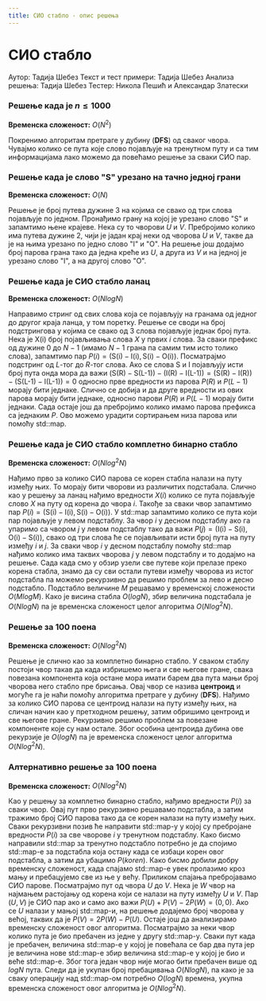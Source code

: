 ```yaml
---
title: СИО стабло - опис решења
---
```


# СИО стабло

Аутор: Тадија Шебез
Текст и тест примери: Тадија Шебез
Анализа решења: Тадија Шебез
Тестер: Никола Пешић и Александар Златески

### Решење када је $n \leq 1000$

**Временска сложеност:** $O(N^2)$

Покренимо алгоритам претраге у дубину (**DFS**) од сваког чвора. Чувајмо колико се пута које слово појављује на тренутном путу и са тим информацијама лако можемо да повећамо решење за сваки СИО пар.

### Решење када је слово $\text{"S"}$ урезано на тачно једној грани

**Временска сложеност:** $O(N)$

Решење је број путева дужине 3 на којима се свако од три слова појављује по једном. Пронађимо грану на којој је урезано слово $\text{"S"}$ и запамтимо њене крајеве. Нека су то чворови $U$ и $V$. Пребројимо колико има путева дужине $2$, чији је јадан крај неки од чворова $U$ и $V$, такве да је на њима урезано по једно слово $\text{"I"}$ и $\text{"O"}$. На решење још додајмо број парова грана тако да једна креће из $U$, а друга из $V$ и на једној је урезано слово $\text{"I"}$, а на другој слово $\text{"O"}$.

### Решење када је СИО стабло ланац

**Временска сложеност:** $O(N log N)$

Направимо стринг од свих слова која се појављују на гранама од једног до другог краја ланца, у том поретку. Решење се своди на број подстрингова у којима се свако од 3 слова појављује једнак број пута. Нека је $\text{X(i)}$ број појављивања слова $X$ у првих $i$ слова. За сваки префикс од дужине $0$ до $N-1$ (имамо $N-1$ грана па самим тим исто толико слова), запамтимо пар $P(i) = (\text{S(i)}-\text{I(i)}, \text{S(i)}-\text{O(i)})$. Посматрајмо подстринг од $L$-тог до $R$-тог слова. Ако се слова $\text{S}$ и $\text{I}$ појављују исти број пута онда мора да важи $(\text{S(R)}-\text{S(L-1)}) - (\text{I(R)}-\text{I(L-1)}) = (\text{S(R)}-\text{I(R)}) - (\text{S(L-1)}-\text{I(L-1)}) = 0$ односно прве вредности из парова $P(R)$ и $P(L-1)$ морају бити једнаке. Слично се добија и да друге вредности из ових парова морају бити једнаке, односно парови $P(R)$ и $P(L-1)$ морају бити једнаки. Сада остаје још да пребројимо колико имамо парова префикса са једнаким $P$. Ово можемо урадити сортирањем низа парова или помоћу $\text{std::map}$. 

### Решење када је СИО стабло комплетно бинарно стабло

**Временска сложеност:** $O(N log^2 N)$

Нађимо прво за колико СИО парова се корен стабла налази на путу између њих. То морају бити чворови из различитих подстабала. Слично као у решењу за ланац нађимо вредности $X(i)$ колико се пута појављује слово $X$ на путу од корена до чвора $i$. Такође за сваки чвор запамтимо пар $P(i) = (\text{S(i)}-\text{I(i)}, \text{S(i)}-\text{O(i)})$. У $\text{std::map}$ запамтимо колико се пута који пар појављује у левом подстаблу. За чвор $i$ у десном подстаблу ако га упаримо са чвором $j$ у левом подстаблу тако да важи $P(j) = (\text{I(i)}-\text{S(i)}, \text{O(i)}-\text{S(i)})$, свако од три слова ће се појављивати исти број пута на путу између $i$ и $j$. За сваки чвор $i$ у десном подстаблу помоћу $\text{std::map}$ нађимо колико има таквих чворова $j$ у левом подстаблу и то додајмо на решење. Сада када смо у обзир узели све путеве који прелазе преко корена стабла, знамо да су сви остали путеви између чворова из истог подстабла па можемо рекурзивно да решимо проблем за лево и десно подстабло. Подстабло величине $M$ решавамо у временској сложености $O(M log M)$. Како је висина стабла $O(log N)$, збир величина подстабала је $O(N log N)$ па је временска сложеност целог алгоритма $O(N log^2 N)$.

### Решење за 100 поена

**Временска сложеност:** $O(N log^2 N)$

Решење је слично као за комплетно бинарно стабло. У сваком стаблу постоји чвор такав да када избришемо њега и све његове гране, свака повезана компонента која остане мора имати барем два пута мањи број чворова него стабло пре брисања.  Овај чвор се назива **центроид** и могуће га је наћи помоћу алгоритма претраге у дубину (**DFS**). Нађимо за колико СИО парова се центроид налази на путу између њих, на сличан начин као у претходном решењу, затим обришимо центроид и све његове гране. Рекурзивно решимо проблем за повезане компоненте које су нам остале. Због особина центроида дубина ове рекурзије је $O(log N)$ па је временска сложеност целог алгоритма $O(N log^2 N)$.

### Алтернативно решење за 100 поена

**Временска сложеност:** $O(N log^2 N)$

Као у решењу за комплетно бинарно стабло, нађимо вредности $P(i)$ за сваки чвор. Овај пут прво рекурзивно решавамо подстабла, а затим тражимо број СИО парова тако да се корен налази на путу између њих. Сваки рекурзивни позив ће направити $\text{std::map}$-у у којој су пребројане вредности $P(i)$ за све чворове $i$ у тренутном подстаблу. Како бисмо направили $\text{std::map}$ за тренутно подстабло потребно је да спојимо $\text{std::map}$-е за подстабла која остану када се избаци корен овог подстабла, а затим да убацимо $P(koren)$. Како бисмо добили добру временску сложеност, када спајамо $\text{std::map}$-е увек пролазимо кроз мању и пребацујемо све из ње у већу. Приликом спајања пребројавамо СИО парове. Посматрајмо пут од чвора $U$ до $V$. Нека је $W$ чвор на најмањем растојању од корена који се налази на путу између $U$ и $V$. Пар $(U, V)$ је СИО пар ако и само ако важи $P(U) + P(V) - 2 P(W) = (0, 0)$. Ако се $U$ налази у мањој $\text{std::map}$-и, на решење додајемо број чворова у већој, таквих да је $P(V) = 2 P(W) - P(U)$. Остаје још да анализирамо временску сложеност овог алгоритма. Посматрајмо за неки чвор колико пута је био пребачен из једне у другу $\text{std::map}$-у. Сваки пут када је пребачен, величина $\text{std::map}$-е у којој је повећала се бар два пута јер је величина нове $\text{std::map}$-е збир величина $\text{std::map}$-е у којој је био и веће $\text{std::map}$-е. Због тога један чвор није могао бити пребачен више од $log N$ пута. Следи да је укупан број пребацивања $O(N log N)$, па како је за сваку операцију над $\text{std::map}$-ом потребно $O(log N)$ времена, укупна временска сложеност овог алгоритма је $O(N log^2 N)$.
